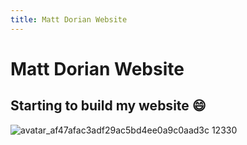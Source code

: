 ```yaml
---
title: Matt Dorian Website
---
```

# Matt Dorian Website
Starting to build my website 😄
----
![avatar_af47afac3adf29ac5bd4ee0a9c0aad3c 12330](https://user-images.githubusercontent.com/53013528/175283556-6de9fbe8-0396-49a2-9f20-eca179fc56d6.jpg)

